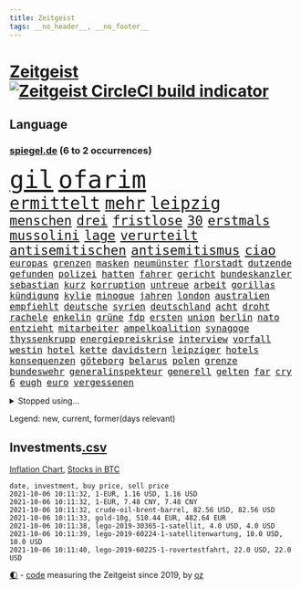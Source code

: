 ```yaml
---
title: Zeitgeist
tags: __no_header__, __no_footer__
---
```


# [Zeitgeist](https://oliz.io/zeitgeist/) [![Zeitgeist CircleCI build indicator](https://circleci.com/gh/ooz/zeitgeist.svg?style=shield)](https://circleci.com/gh/ooz/zeitgeist)

## Language

<h3><a href="https://www.spiegel.de" target="_blank">spiegel.de</a> (6 to 2 occurrences)</h3>
<p style="font-family:monospace">
<span style="font-size:32pt"><a href="news_links.html#gil" class="new">gil</a></span>
<span style="font-size:32pt"><a href="news_links.html#ofarim" class="new">ofarim</a></span>
<br>
<span style="font-size:22pt"><a href="news_links.html#ermittelt" class="current">ermittelt</a></span>
<span style="font-size:22pt"><a href="news_links.html#mehr" class="current">mehr</a></span>
<span style="font-size:22pt"><a href="news_links.html#leipzig" class="current">leipzig</a></span>
<br>
<span style="font-size:17pt"><a href="news_links.html#menschen" class="current">menschen</a></span>
<span style="font-size:17pt"><a href="news_links.html#drei" class="current">drei</a></span>
<span style="font-size:17pt"><a href="news_links.html#fristlose" class="new">fristlose</a></span>
<span style="font-size:17pt"><a href="news_links.html#30" class="current">30</a></span>
<span style="font-size:17pt"><a href="news_links.html#erstmals" class="current">erstmals</a></span>
<span style="font-size:17pt"><a href="news_links.html#mussolini" class="new">mussolini</a></span>
<span style="font-size:17pt"><a href="news_links.html#lage" class="current">lage</a></span>
<span style="font-size:17pt"><a href="news_links.html#verurteilt" class="current">verurteilt</a></span>
<span style="font-size:17pt"><a href="news_links.html#antisemitischen" class="current">antisemitischen</a></span>
<span style="font-size:17pt"><a href="news_links.html#antisemitismus" class="current">antisemitismus</a></span>
<span style="font-size:17pt"><a href="news_links.html#ciao" class="current">ciao</a></span>
<br>
<span style="font-size:12pt"><a href="news_links.html#europas" class="current">europas</a></span>
<span style="font-size:12pt"><a href="news_links.html#grenzen" class="current">grenzen</a></span>
<span style="font-size:12pt"><a href="news_links.html#masken" class="current">masken</a></span>
<span style="font-size:12pt"><a href="news_links.html#neumünster" class="current">neumünster</a></span>
<span style="font-size:12pt"><a href="news_links.html#florstadt" class="new">florstadt</a></span>
<span style="font-size:12pt"><a href="news_links.html#dutzende" class="current">dutzende</a></span>
<span style="font-size:12pt"><a href="news_links.html#gefunden" class="current">gefunden</a></span>
<span style="font-size:12pt"><a href="news_links.html#polizei" class="current">polizei</a></span>
<span style="font-size:12pt"><a href="news_links.html#hatten" class="current">hatten</a></span>
<span style="font-size:12pt"><a href="news_links.html#fahrer" class="current">fahrer</a></span>
<span style="font-size:12pt"><a href="news_links.html#gericht" class="current">gericht</a></span>
<span style="font-size:12pt"><a href="news_links.html#bundeskanzler" class="current">bundeskanzler</a></span>
<span style="font-size:12pt"><a href="news_links.html#sebastian" class="current">sebastian</a></span>
<span style="font-size:12pt"><a href="news_links.html#kurz" class="current">kurz</a></span>
<span style="font-size:12pt"><a href="news_links.html#korruption" class="current">korruption</a></span>
<span style="font-size:12pt"><a href="news_links.html#untreue" class="current">untreue</a></span>
<span style="font-size:12pt"><a href="news_links.html#arbeit" class="current">arbeit</a></span>
<span style="font-size:12pt"><a href="news_links.html#gorillas" class="current">gorillas</a></span>
<span style="font-size:12pt"><a href="news_links.html#kündigung" class="current">kündigung</a></span>
<span style="font-size:12pt"><a href="news_links.html#kylie" class="current">kylie</a></span>
<span style="font-size:12pt"><a href="news_links.html#minogue" class="new">minogue</a></span>
<span style="font-size:12pt"><a href="news_links.html#jahren" class="current">jahren</a></span>
<span style="font-size:12pt"><a href="news_links.html#london" class="current">london</a></span>
<span style="font-size:12pt"><a href="news_links.html#australien" class="current">australien</a></span>
<span style="font-size:12pt"><a href="news_links.html#empfiehlt" class="current">empfiehlt</a></span>
<span style="font-size:12pt"><a href="news_links.html#deutsche" class="current">deutsche</a></span>
<span style="font-size:12pt"><a href="news_links.html#syrien" class="current">syrien</a></span>
<span style="font-size:12pt"><a href="news_links.html#deutschland" class="current">deutschland</a></span>
<span style="font-size:12pt"><a href="news_links.html#acht" class="current">acht</a></span>
<span style="font-size:12pt"><a href="news_links.html#droht" class="current">droht</a></span>
<span style="font-size:12pt"><a href="news_links.html#rachele" class="new">rachele</a></span>
<span style="font-size:12pt"><a href="news_links.html#enkelin" class="current">enkelin</a></span>
<span style="font-size:12pt"><a href="news_links.html#grüne" class="current">grüne</a></span>
<span style="font-size:12pt"><a href="news_links.html#fdp" class="current">fdp</a></span>
<span style="font-size:12pt"><a href="news_links.html#ersten" class="current">ersten</a></span>
<span style="font-size:12pt"><a href="news_links.html#union" class="current">union</a></span>
<span style="font-size:12pt"><a href="news_links.html#berlin" class="current">berlin</a></span>
<span style="font-size:12pt"><a href="news_links.html#nato" class="current">nato</a></span>
<span style="font-size:12pt"><a href="news_links.html#entzieht" class="current">entzieht</a></span>
<span style="font-size:12pt"><a href="news_links.html#mitarbeiter" class="current">mitarbeiter</a></span>
<span style="font-size:12pt"><a href="news_links.html#ampelkoalition" class="current">ampelkoalition</a></span>
<span style="font-size:12pt"><a href="news_links.html#synagoge" class="current">synagoge</a></span>
<span style="font-size:12pt"><a href="news_links.html#thyssenkrupp" class="new">thyssenkrupp</a></span>
<span style="font-size:12pt"><a href="news_links.html#energiepreiskrise" class="new">energiepreiskrise</a></span>
<span style="font-size:12pt"><a href="news_links.html#interview" class="current">interview</a></span>
<span style="font-size:12pt"><a href="news_links.html#vorfall" class="current">vorfall</a></span>
<span style="font-size:12pt"><a href="news_links.html#westin" class="new">westin</a></span>
<span style="font-size:12pt"><a href="news_links.html#hotel" class="current">hotel</a></span>
<span style="font-size:12pt"><a href="news_links.html#kette" class="current">kette</a></span>
<span style="font-size:12pt"><a href="news_links.html#davidstern" class="new">davidstern</a></span>
<span style="font-size:12pt"><a href="news_links.html#leipziger" class="current">leipziger</a></span>
<span style="font-size:12pt"><a href="news_links.html#hotels" class="current">hotels</a></span>
<span style="font-size:12pt"><a href="news_links.html#konsequenzen" class="current">konsequenzen</a></span>
<span style="font-size:12pt"><a href="news_links.html#göteborg" class="new">göteborg</a></span>
<span style="font-size:12pt"><a href="news_links.html#belarus" class="current">belarus</a></span>
<span style="font-size:12pt"><a href="news_links.html#polen" class="current">polen</a></span>
<span style="font-size:12pt"><a href="news_links.html#grenze" class="current">grenze</a></span>
<span style="font-size:12pt"><a href="news_links.html#bundeswehr" class="current">bundeswehr</a></span>
<span style="font-size:12pt"><a href="news_links.html#generalinspekteur" class="current">generalinspekteur</a></span>
<span style="font-size:12pt"><a href="news_links.html#generell" class="current">generell</a></span>
<span style="font-size:12pt"><a href="news_links.html#gelten" class="current">gelten</a></span>
<span style="font-size:12pt"><a href="news_links.html#far" class="new">far</a></span>
<span style="font-size:12pt"><a href="news_links.html#cry" class="new">cry</a></span>
<span style="font-size:12pt"><a href="news_links.html#6" class="current">6</a></span>
<span style="font-size:12pt"><a href="news_links.html#eugh" class="current">eugh</a></span>
<span style="font-size:12pt"><a href="news_links.html#euro" class="current">euro</a></span>
<span style="font-size:12pt"><a href="news_links.html#vergessenen" class="current">vergessenen</a></span>
</p>
<details>
<summary>Stopped using...</summary>
<p class="former" style="font-size:12pt">
unentschieden(350) 75(349) ignoriert(349) leeren(349) ruhen(349) armenien(348) boeing(348) depressionen(348) geboren(348) kino(348) putsch(348) richterin(348) trennte(348) andrea(347) autor(347) esken(347) himmel(347) innenstadt(347) main(347) reiche(347) saskia(347) untersuchungen(347) verzögert(347) virologe(347) weise(347) weiten(347) wütet(347) achtelfinale(346) hinweisen(346) niederländische(346) verdachts(346) 400(345) aufmerksamkeit(345) ausnahmezustand(345) bildungsministerin(345) dienst(345) entdeckte(345) erlassen(345) ersatz(345) geglückt(345) korrigiert(345) locker(345) uiguren(345) verschieben(345) angesteckt(344) beteiligten(344) echte(344) kapitän(344) radikal(344) runter(344) san(344) sogenannte(344) sportdirektor(344) vermuten(344) vorantreiben(344) vorstellung(344) ankunft(343) arbeitgeber(343) badenwürttembergs(343) folgt(343) geschäft(343) handball(343) illegale(343) kriminelle(343) kurzfristig(343) rock(343) schülern(343) seitdem(343) unrecht(343) 71(342) bars(342) benennt(342) diskutieren(342) fahrzeug(342) gefüllt(342) radfahrer(342) reduziert(342) senken(342) sprecher(342) vergangene(342) 8000(341) attackieren(341) betrugs(341) charlie(341) coronahilfen(341) erlitten(341) eskalieren(341) fallzahlen(341) gefechte(341) halben(341) infektionen(341) kampagne(341) notfalls(341) pferd(341) regen(341) stil(341) verhängen(341) verlust(341) zerstörung(341) zuhause(341) 2016(340) anlagen(340) beamter(340) blockiert(340) finanzaufsicht(340) glimpflich(340) intensivbetten(340) leere(340) on(340) schwierigkeiten(340) veränderte(340) anlass(339) bahnhof(339) beliebter(339) entlastet(339) freilassung(339) gehalten(339) hans(339) konzernchef(339) schadet(339) verbreitung(339) 99(338) arbeitslosigkeit(338) diego(338) durchgesetzt(338) erhielt(338) grün(338) nahen(338) patrick(338) schnee(338) schulze(338) stuft(338) stürmer(338) wirken(338) ärgert(338) aufnahme(337) ausgeschieden(337) bill(337) dreimal(337) eindämmen(337) entsprechende(337) erkrankung(337) neuwagen(337) quote(337) scheidende(337) stanley(337) swetlana(337) durchsuchungen(336) fahrrad(336) gespalten(336) ii(336) islamischer(336) minute(336) tichanowskaja(336) wales(336) armenische(335) aufgegeben(335) bildungsforscher(335) einzig(335) erkenntnisse(335) geprüft(335) langen(335) schuss(335) sicherte(335) viren(335) übernahme(335) feuerwehrleute(334) meiner(334) metropolen(334) schlicht(334) studieren(334) unwetter(334) geflogen(333) grundschüler(333) kollege(333) löw(333) model(333) treten(333) verfolgt(333) wissenschaft(333) eigentümer(332) fernen(332) lieferten(332) m(332) schwindet(332) vorsprung(332) 81(331) brauche(331) coronapolitik(331) feiertagen(331) flüchtlingen(331) manuel(331) rechtsaußen(331) verabreicht(331) ecken(330) erregt(330) geschäftsführer(330) kanzlerkandidatur(330) leipzigs(330) vorgaben(330) drastischen(329) duisburg(329) toter(329) wochenüberblick(329) abgebrochen(328) dahintersteckt(328) dir(328) erfüllt(328) karte(328) sinn(328) verantwortlichen(328) weltrekord(328) ereignisse(327) mama(327) prince(327) stieß(327) erfindung(326) gesamten(326) robin(326) arztpraxen(325) kontaktbeschränkungen(325) liefen(325) monats(325) verklagen(325) zukünftig(325) autobranche(324) brandstiftung(324) bushido(324) düstere(324) hadert(324) herzen(324) inhalte(324) königin(324) streitet(324) bestand(323) bürgerkrieg(323) fehlten(323) küstenwache(323) öffentliche(323) abgewiesen(322) varianten(322) abkehr(321) empfängt(321) händler(321) vermissen(321) bob(320) kassel(320) angehörige(319) entscheidet(319) schneider(319) spaltet(319) umgebung(319) verheerend(319) anlauf(318) ausrüstung(318) bundes(318) niedrigere(318) produziert(318) präsenzunterricht(318) rollt(318) abgerissen(317) antrag(317) bruce(317) dfbpokal(317) nasa(317) riesig(317) abseits(316) brandenburger(316) erstattet(316) retter(316) rose(316) terrorismus(316) aufgestellt(315) boomen(315) fortuna(315) schulschließungen(315) trauert(315) verbrennungsmotor(315) vergangen(315) erstickt(314) krebs(314) rettung(314) rot(314) betrogen(313) pushbacks(313) risikogruppen(313) handy(312) km/h(312) benötigte(311) intelligenz(311) kinderpornografie(311) gelandet(310) arbeitslose(309) haustür(309) spahns(309) weitermachen(309) flughafens(308) halbiert(308) schock(308) wirbel(308) aktivist(307) bundeswehrsoldaten(306) mischung(305) beschlagnahmten(304) cover(304) diana(304) kleinkind(304) königshaus(304) go(303) geschah(302) jill(302) reifen(302) skizziert(302) festhalten(301) katharina(301) klees(301) paartherapeutin(301) strategisch(301) emotionale(300) fördern(300) geht's(300) vorherrschaft(300) präsidentschaft(299) günther(298) sammelte(298) schulz(298) voraussichtlich(298) drückt(297) sturms(297) beschaffung(296) grüner(296) susanne(295) foto(293) offensichtlich(293) überfordert(293) existenz(291) betrieben(290) engen(289) ertrank(289) renommierten(289) fremden(288) 56(287) bist(287) psychischen(285) rache(285) daheim(284) erleichtern(284) schwimmen(283) drohung(282) möglichkeit(282) vereins(282) stabil(281) versammelt(281) 85(278) knüpft(278) würdigung(277) dreyer(276) formen(276) malu(276) 34jährige(274) bundeskabinett(272) freiheiten(272) rechter(272) solches(272) berühmtes(268) genaue(268) impfdosis(267) abhilfe(266) bronze(266) würdigt(266) interviews(265) brutalen(263) herrschaft(263) vorbehalte(263) naomi(262) malaysia(261) pfleger(261) gerammt(257) katzen(257) louis(257) variante(256) partnerin(255) coronavakzine(252) eingesperrt(249) denkmal(248) außergewöhnlich(247) perseverance(247) jener(245) blitz(243) polizeibeamte(241) 95(240) zusätzlichen(238) öffnet(235) blaue(231) coronaimpfkampagne(231) hennigwellsow(231) nachbarland(230) coronainzidenzen(227) ingolstadt(227) pablo(227) afrikanische(225) erkämpft(225) gewisse(225) lenkt(225) angemessene(221) oscar(220) motiven(219) estland(217) etappe(214) heutige(214) datenschützer(211) flüsse(211) verlusten(211) traumberuf(210) indiens(209) 53jähriger(207) zusammenbruch(206) herausfordern(205) soldatinnen(205) verteuert(204) schätzungen(203) 29jähriger(202) chile(202) konkreten(202) unzureichend(201) großbrand(200) echter(198) geschlossenen(198) marsrover(198) stefanos(197) tsitsipas(197) gegnerin(196) kanye(196) abbruch(195) belgier(195) tvstar(195) linkenchefin(194) großmeister(190) verlaufen(190) unverständnis(188) usbehörde(188) lockte(185) ölkonzern(183) abgewehrt(182) beschreiben(181) gekippt(181) strebt(181) lucaapp(180) marvin(180) erledigt(176) szenarien(176) beileid(175) dementieren(175) lacht(175) horrende(173) baku(172) leichtathleten(169) belgische(168) paralympics(168) vettel(168) bosch(167) drüber(166) koepfer(166) missglückten(166) besetzen(165) frontal(165) schafften(165) kürzester(164) nationalelf(164) passende(164) beleidigte(163) homophobe(163) rauf(163) teilzeit(163) wunde(163) kanzlerkandidatin(162) ken(162) proben(161) eigentore(160) mexikos(160) redbullpilot(160) satellitenbilder(160) zoff(158) spürt(157) 350(155) erdoğans(155) landesverband(155) standorten(155) unis(155) westlichen(155) cloud(153) packenden(153) tabu(153) aufreger(151) abzuwenden(150) heiter(150) heldin(150) pomp(150) überholmanöver(149) frauenbundesliga(148) statistik(148) abbas(147) konkurrent(146) samoa(146) nordamerika(145) spekulation(145) exverfassungsschutzchef(144) knappe(144) nötigen(144) blutigen(143) regierungstruppen(143) untergang(143) ähnlichen(143) vergewaltiger(142) pflegen(141) grünenkanzlerkandidatin(139) hochrangige(138) schwimmerin(138) bereite(137) neukölln(137) reederei(137) sozialleistungen(137) gegensatz(135) 1946(134) halbzeit(134) massachusetts(134) motorrad(134) güterzug(133) poleposition(133) zweijähriges(133) todesfall(132) baerbocks(131) empathie(131) finales(130) transfer(130) genesene(129) albanien(128) einzelfall(128) großkonzerne(128) produkt(128) auseinandersetzen(127) machtoptionen(127) beispiellose(125) lediglich(125) louisa(125) umgekommen(125) ungerecht(125) verfilmung(125) wartete(125) 2013(124) gefechten(124) vize(124) bretagne(123) konflikten(123) vorreiter(122) skateboarden(121) 41jährige(120) schönheit(120) heimkehr(119) schwule(118) sahen(116) fähre(115) seltenes(115) herzog(114) heizkosten(113) schnäppchen(113) überzahl(113) kulturtipps(112) ticket(112) boy(111) eingestürzt(111) gewerkschafter(110) gewitter(109) nahostkonflikt(109) stärkere(109) riesiger(108) zugeschlagen(108) auszuschließen(107) erweitern(107) jamie(107) beschränkt(106) dorthin(106) elektro(106) erzielen(106) peinlich(106) rundfahrt(106) vermieten(106) vorsicht(106) familienministerium(105) gesprungen(105) kommentieren(105) solar(105) wessen(105) wmführung(105) balkan(104) vertrauter(104) mangelhafter(103) überfielen(103) revolutionieren(102) usstreitkräfte(101) heimischen(100) teuerung(100) decke(99) klaut(99) kulturelle(99) machtdemonstration(99) shell(99) wettbewerbshüter(99) zerstörungen(99) arrangieren(98) getreten(98) otte(98) steuervergehen(98) angelique(97) ausreise(97) kolumbien(97) lahmlegen(97) streiken(97) arena(96) außergewöhnliches(96) menschenrechtsaktivistin(96) fünfjähriger(95) klettern(95) kopfschmerzen(95) atomkraftwerk(94) pandemien(94) princess(94) unterschreibt(94) ölteppich(93) künstlerische(92) rechtsradikalen(92) comebackversuch(91) verspätet(91) weltbevölkerung(91) ausgebremst(90) bronzemedaille(90) ewa(90) ideale(90) may(90) pajor(90) schuster(90) untereinander(90) 14jährige(89) anzahl(89) gosens(89) gruppenphase(89) einfallstor(88) hunderttausenden(88) tool(88) zerstörte(88) 350000(87) alzheimer(87) huthirebellen(87) kohlschreiber(87) soweit(87) hessische(86) kleinbus(86) schlächter(86) 28jähriger(85) ardern(85) handlanger(85) mach(85) naht(85) plage(85) stabilisieren(85) übergewicht(85) dänischer(84) großstädter(84) halbleitermangel(84) jemals(84) meiden(84) pendler(84) rängen(84) warburgbank(84) zitierte(84) brandanschläge(83) briefwechsel(83) ertrinkt(83) gesänge(83) regierungsbündnis(83) systeme(83) sätzen(83) unterdrücken(83) ansprechen(82) deutschebanktochter(82) gerüchten(82) gescheiterten(82) lloyd(82) unverändert(82) webber(82) bundespolizist(81) ronja(81) überwindung(81) überzogene(81) aufgegangen(80) dokumentierte(80) erdgeschoss(80) forderungskatalog(80) pizza(80) wahlkampfchef(80) begannen(79) kalifornischen(79) machtlos(79) pflegebranche(79) verbünden(79) aktienfonds(78) bedfordstrohm(78) brannte(78) ebrahim(78) ekdratsvorsitzende(78) fahrerwertung(78) hebel(78) logo(78) raisi(78) südeuropa(78) ungeklärter(78) abwechslung(77) atomgespräche(77) denis(77) wale(77) abgerufen(76) auswärtige(76) datenschützern(76) kratzt(76) ladenöffnungen(76) religion(76) usmarine(76) zehnjährige(76) ansteckungsgefahr(75) betreuer(75) bruchteil(75) kilogramm(75) beeindruckende(74) grieche(74) hymne(74) sommerpause(74) 500000(73) behauptete(73) eingezogen(73) abgeordneter(72) befristungen(72) fehlerhaft(72) riskante(72) trubel(72) besorgniserregend(71) börsenwert(71) rechenzentren(71) sehenswerten(71) standstreifen(71) verbesserungen(71) verlagern(71) 1963(70) anonymer(70) blei(70) dfbnationalspieler(70) drogenbanden(70) ivan(70) klubszene(70) oranje(70) sklaverei(70) thw(70) tierleid(70) umweltgründen(70) verteidigungsministeriums(70) vormundschaft(70) gerichtlich(69) kader(69) millionenentschädigung(69) montreal(69) pandabären(69) tragisches(69) uganda(69) gefährdeten(68) geurteilt(68) tatsachen(68) yang(68) großraum(67) nachbarin(67) schildern(67) spielerin(67) stockt(67) willkür(67) 72(66) antrittsbesuch(66) existiert(66) monarchie(66) stränden(66) warteten(66) zurückgelassen(66) überflutete(66) frauenhasser(65) jamal(65) musiala(65) polo(65) primož(65) roglič(65) straßenrand(65) sätze(65) chefs(64) heim(64) restriktive(64) sechsjährige(64) süddeutschland(64) blasio(63) ginter(63) küssen(63) linkenfraktionschef(63) sciencefiction(63) wüten(63) bezweifelt(62) ed(62) euroraum(62) nevada(62) untersagen(62) vorfreude(62) lukaku(61) primoz(61) roglic(61) romelu(61) swing(61) symptomen(61) wahlprogramme(61) wetterkatastrophen(61) bundesverkehrsminister(60) elften(60) ridle(60) spende(60) vermeintlicher(60) absurden(59) auslöste(59) blutspritzer(59) coco(59) doppelerfolg(59) frühes(59) gauff(59) militärmaschine(59) murray(59) rumäniens(59) fläche(58) got(58) sieglos(58) usstützpunkt(58) ashleigh(57) australierin(57) barty(57) berechnen(57) emviertelfinale(57) frauenrechtlerinnen(57) sichtbar(57) steuerkonzept(57) weltranglistenerste(57) wäldern(57) überfüllte(57) auslandspodcast(56) aussagekräftig(56) evakuierung(56) fühlte(56) gemeinwohl(56) gleitet(56) hassverbrechen(56) kolumbianischen(56) oberbürgermeisterin(56) scannen(56) bliebe(55) etappen(55) funktionär(55) leblos(55) standesgemäß(55) ubahnstationen(55) bedeutenden(54) charlottesville(54) gebauten(54) impfraten(54) strikten(54) umzug(54) usarmee(54) vorgeschlagen(54) blind(53) lebten(53) meiste(53) resolution(53) technischen(53) begeisterung(52) hafer(52) hochwasser(52) politt(52) seltsam(52) träumten(52) aufwendig(51) erfolglos(51) errichtet(51) mdr(51) sommerloch(51) whistleblower(51) zugesprochen(51) erzieherinnen(50) gesund(50) klug(50) nachgehen(50) unbestimmte(50) überholte(50) getroffenen(49) maps(49) prominent(49) sigrid(49) sturzbäche(49) augsburger(48) fluten(48) schleusen(48) stadions(48) unionsparteien(48) y(48) 14jähriger(47) erkennbar(47) geschlossene(47) handgreiflich(47) hoteleinsturz(47) medaillen(47) signalwirkung(47) unsichtbar(47) zweifacher(47) beliebte(46) elektroautohersteller(46) gelaufen(46) herzlich(46) schmerzmittel(46) uswahlrecht(46) anschlagsserie(45) crown(45) erftstadt(45) gebeutelt(45) halbleiter(45) laufe(45) mads(45) quälen(45) transferticker(45) ahr(44) flutgebieten(44) freundeskreis(44) must(44) paralympicssieger(44) rehm(44) rennstrecke(44) wahlkampfs(44) wechselte(44) afghanischer(43) córdoba(43) holiday(43) juristischen(43) labore(43) nachhaltiger(43) spot(43) with(43) aufzeichnung(42) ethnischen(42) installiert(42) abfall(41) delegation(41) erftstadtblessem(41) gags(41) milliardengeschäft(41) olympisch(41) schätzt(41) spa(41) versäumt(41) badenbaden(40) iocpräsident(40) norddeutschland(40) qualifiziert(40) triathlon(40) dune(39) kanutin(39) krisenmanagement(39) schwimmt(39) sinzig(39) umkämpften(39) aktionskünstler(38) bestimmtes(38) dirigentin(38) erfassung(38) goldmedaillen(38) leistungen(38) taekwondokämpferin(38) todesangst(38) wahlkampfdebatte(38) weltstars(38) deiche(37) hinkt(37) norweger(37) verbänden(37) verhassten(37) verkaufte(37) abzugeben(36) aufsteigen(36) fußgänger(36) moster(36) südfrankreich(36) wette(36) donda(35) gärtner(35) kais(35) kosmonauten(35) kärnten(35) stromschlag(35) tunesier(35) wiedereröffnet(35) connor(34) lastenrad(34) marathon(34) besatzung(33) feuerwehrleuten(33) usnotenbank(33) würdigen(33) gaal(32) lynchmord(32) querdenkerdemo(32) recklinghausen(32) kurzsichtig(31) neffe(31) stonehenge(31) verpatzt(31) weitspringer(31) anhaltenden(30) billigen(30) ertranken(30) münzen(30) querdenkerdemonstration(30) we(30) wolfratshausen(30) abflug(29) niklas(29) pandazwillinge(29) rutscht(29) schrank(29) whatsappnachrichten(29) ansage(28) fatale(28) gekocht(28) härteste(28) moratorium(28) querdenkerprotesten(28) saudiarabischen(28) uniform(28) zutiefst(28) binden(27) erging(27) feinstaub(27) fucking(27) griffin(27) gärtnern(27) kirchenoberhaupt(27) rover(27) trio(27) verließen(27) vorwurfs(27) windstrom(27) wochenenden(27) zivile(27) ächzt(27) cunha(26) gerissen(26) industriegebiet(26) personalausweis(26) shady(26) vermietet(26) verwüstete(26) öffentlicher(26) experimente(25) fiskus(25) konstruktion(25) lokführerstreiks(25) paket(25) 70jährige(24) häfen(24) ibiza(24) schulstart(24) standorte(24) strafrechtliche(24) stralsund(24) usfirma(24) watch(24) einspruch(23) geringsten(23) bezug(22) groko(22) toilettenpause(22) bekomme(21) hubschrauberabsturz(21) lernte(21) like(21) nordseeküste(21) rügen(21) 190(20) fußballbundes(20) klärt(20) kumpel(20) midyatli(20) stagniert(20) surfen(20) ausbildungsverträge(19) banksykunstwerk(19) einschlug(19) fußballtrainer(19) supercup(19) warteschleife(19) werken(19) demonstrierende(18) greifswald(18) speiseplan(18) uskardinal(18) achtet(17) freundinnen(17) muhammad(17) paralympischen(17) stone(17) vuelta(17) druckt(16) exminister(16) grünenfraktionschefin(16) knast(16) kritischen(16) randerscheinung(16) waldes(16) windschutzscheibe(16) award(15) regalen(15) verbauen(15) verbrannt(15) verfallen(15) agiert(14) bobic(14) bundesligastart(14) elvis(14) hochfahren(14) hoffenheim(14) hurrikan(14) händen(14) uneingeschränkt(14) autopilot(13) dreijährige(13) ernüchterung(13) johann(13) klopp(13) stoppten(13) evakuierungsflüge(12) flugzeugträgers(12) gene(12) neuesten(12) saisonauftakt(12) sicherheitsexperte(12) topstürmer(12) beschimpfen(11) d'or(11) freundliche(11) fünfmal(11) klärung(11) langsame(11) talibanführer(11) verordnung(11)
</p>
</details>
<p>Legend: <span class="new">new</span>, <span class="current">current</span>, <span class="former">former(days relevant)</span></p>

## Investments[.csv](investments.csv)

[Inflation Chart](https://inflationchart.com),
[Stocks in BTC](https://stonksinbtc.xyz/)

```
date, investment, buy price, sell price
2021-10-06 10:11:32, 1-EUR, 1.16 USD, 1.16 USD
2021-10-06 10:11:32, 1-EUR, 7.48 CNY, 7.48 CNY
2021-10-06 10:11:32, crude-oil-brent-barrel, 82.56 USD, 82.56 USD
2021-10-06 10:11:33, gold-10g, 510.44 EUR, 482.64 EUR
2021-10-06 10:11:38, lego-2019-30365-1-satellit, 4.0 USD, 4.0 USD
2021-10-06 10:11:39, lego-2019-60224-1-satellitenwartung, 10.0 USD, 10.0 USD
2021-10-06 10:11:40, lego-2019-60225-1-rovertestfahrt, 22.0 USD, 22.0 USD
```

<footer>
<a href="javascript:toggleTheme()" class="nav">🌓</a>
- <a href="https://github.com/ooz/zeitgeist">code</a> measuring the Zeitgeist since 2019, by <a href="https://oliz.io">oz</a>
</footer>
